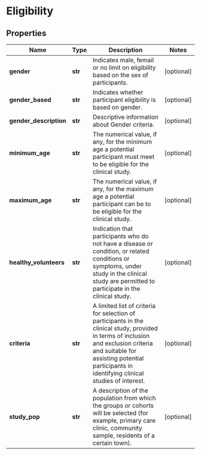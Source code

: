# Eligibility

## Properties
Name | Type | Description | Notes
------------ | ------------- | ------------- | -------------
**gender** | **str** | Indicates male, femail or no limit on eligibility based on the sex of participants. | [optional] 
**gender_based** | **str** | Indicates whether participant eligibility is based on gender. | [optional] 
**gender_description** | **str** | Descriptive information about Gender criteria. | [optional] 
**minimum_age** | **str** | The numerical value, if any, for the minimum age a potential participant must meet to be eligible for the clinical study. | [optional] 
**maximum_age** | **str** | The numerical value, if any, for the maximum age a potential participant can be to be eligible for the clinical study. | [optional] 
**healthy_volunteers** | **str** | Indication that participants who do not have a disease or condition, or related conditions or symptoms, under study in the clinical study are permitted to participate in the clinical study. | [optional] 
**criteria** | **str** | A limited list of criteria for selection of participants in the clinical study, provided in terms of inclusion and exclusion criteria and suitable for assisting potential participants in identifying clinical studies of interest. | [optional] 
**study_pop** | **str** | A description of the population from which the groups or cohorts will be selected (for example, primary care clinic, community sample, residents of a certain town). | [optional] 



